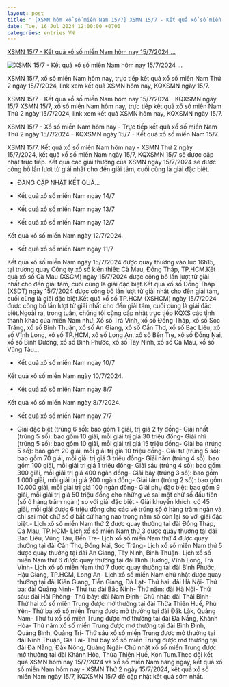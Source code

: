 ```yaml
---
layout: post
title: " [XSMN hôm xổ số miền Nam 15/7] XSMN 15/7 - Kết quả xổ số miền Nam hôm nay 15/7/2024 ..."
date: Tue, 16 Jul 2024 12:00:00 +0700
categories: entries VN
---
```

[XSMN 15/7 - Kết quả xổ số miền Nam hôm nay 15/7/2024 ...](https://phapluat.suckhoedoisong.vn/xsmn-15-7-ket-qua-xo-so-mien-nam-hom-nay-15-7-2024-kqxsmn-ngay-15-7-65483.html)

![XSMN 15/7 - Kết quả xổ số miền Nam hôm nay 15/7/2024 ...](https://skds.1cdn.vn/thumbs/1200x630/2024/07/15/suckhoedoisong.qltns.mediacdn.vn-zoom-600_315-324455921873985536-2024-7-14-_ket-qua-xo-so-mien-nam-1696303448395652490453-0-66-421-740-crop-1720962268261340974352.png)

XSMN 15/7, xổ số miền Nam hôm nay, trực tiếp kết quả xổ số miền Nam Thứ 2 ngày 15/7/2024, link xem kết quả XSMN hôm nay, KQXSMN ngày 15/7.

XSMN 15/7 - Kết quả xổ số miền Nam hôm nay 15/7/2024 - KQXSMN ngày 15/7 XSMN 15/7, xổ số miền Nam hôm nay, trực tiếp kết quả xổ số miền Nam Thứ 2 ngày 15/7/2024, link xem kết quả XSMN hôm nay, KQXSMN ngày 15/7.

XSMN 15/7 - Xổ số miền Nam hôm nay - Trực tiếp kết quả xổ số miền Nam Thứ 2 ngày 15/7/2024 - KQXSMN ngày 15/7 - Kết quả xổ số miền Nam 15/7.

XSMN 15/7. Kết quả xổ số miền Nam hôm nay - XSMN Thứ 2 ngày 15/7/2024, kết quả xổ số miền Nam ngày 15/7, KQXSMN 15/7 sẽ được cập nhật trực tiếp. Kết quả các giải thưởng của XSMN ngày 15/7/2024 sẽ được công bố lần lượt từ giải nhất cho đến giải tám, cuối cùng là giải đặc biệt.

* ĐANG CẬP NHẬT KẾT QUẢ...

- Kết quả xổ số miền Nam ngày 14/7

- Kết quả xổ số miền Nam ngày 13/7

- Kết quả xổ số miền Nam ngày 12/7

Kết quả xổ số miền Nam ngày 12/7/2024.

- Kết quả xổ số miền Nam ngày 11/7

Kết quả xổ số miền Nam ngày 15/7/2024 được quay thưởng vào lúc 16h15, tại trường quay Công ty xổ số kiến thiết: Cà Mau, Đồng Tháp, TP.HCM.Kết quả xổ số Cà Mau (XSCM) ngày 15/7/2024 được công bố lần lượt từ giải nhất cho đến giải tám, cuối cùng là giải đặc biệt.Kết quả xổ số Đồng Tháp (XSDT) ngày 15/7/2024 được công bố lần lượt từ giải nhất cho đến giải tám, cuối cùng là giải đặc biệt.Kết quả xổ số TP.HCM (XSHCM) ngày 15/7/2024 được công bố lần lượt từ giải nhất cho đến giải tám, cuối cùng là giải đặc biệt.Ngoài ra, trong tuần, chúng tôi cũng cập nhật trực tiếp KQXS các tỉnh thành khác của miền Nam như: Xổ số Trà Vinh, xổ số Đồng Tháp, xổ số Sóc Trăng, xổ số Bình Thuận, xổ số An Giang, xổ số Cần Thơ, xổ số Bạc Liêu, xổ số Vĩnh Long, xổ số TP.HCM, xổ số Long An, xổ số Bến Tre, xổ số Đồng Nai, xổ số Bình Dương, xổ số Bình Phước, xổ số Tây Ninh, xổ số Cà Mau, xổ số Vũng Tàu...

- Kết quả xổ số miền Nam ngày 10/7

Kết quả xổ số miền Nam ngày 10/7/2024.

- Kết quả xổ số miền Nam ngày 8/7



Kết quả xổ số miền Nam ngày 8/7/2024.

- Kết quả xổ số miền Nam ngày 7/7

- Giải đặc biệt (trúng 6 số): bao gồm 1 giải, trị giá 2 tỷ đồng- Giải nhất (trúng 5 số): bao gồm 10 giải, mỗi giải trị giá 30 triệu đồng- Giải nhì (trúng 5 số): bao gồm 10 giải, mỗi giải trị giá 15 triệu đồng- Giải ba (trúng 5 số): bao gồm 20 giải, mỗi giải trị giá 10 triệu đồng- Giải tư (trúng 5 số): bao gồm 70 giải, mỗi giải trị giá 3 triệu đồng- Giải năm (trúng 4 số): bao gồm 100 giải, mỗi giải trị giá 1 triệu đồng- Giải sáu (trúng 4 số): bao gồm 300 giải, mỗi giải trị giá 400 ngàn đồng- Giải bảy (trúng 3 số): bao gồm 1.000 giải, mỗi giải trị giá 200 ngàn đồng- Giải tám (trúng 2 số): bao gồm 10.000 giải, mỗi giải trị giá 100 ngàn đồng- Giải phụ đặc biệt: bao gồm 9 giải, mỗi giải trị giá 50 triệu đồng cho những vé sai một chữ số đầu tiên (số ở hàng trăm ngàn) so với giải đặc biệt.- Giải khuyến khích: có 45 giải, mỗi giải được 6 triệu đồng cho các vé trúng số ở hàng trăm ngàn và chỉ sai một chữ số ở bất cứ hàng nào trong năm số còn lại so với giải đặc biệt.- Lịch xổ số miền Nam thứ 2 được quay thưởng tại đài Đồng Tháp, Cà Mau, TP.HCM- Lịch xổ số miền Nam thứ 3 được quay thưởng tại đài Bạc Liêu, Vũng Tàu, Bến Tre- Lịch xổ số miền Nam thứ 4 được quay thưởng tại đài Cần Thơ, Đồng Nai, Sóc Trăng- Lịch xổ số miền Nam thứ 5 được quay thưởng tại đài An Giang, Tây Ninh, Bình Thuận- Lịch xổ số miền Nam thứ 6 được quay thưởng tại đài Bình Dương, Vĩnh Long, Trà Vinh- Lịch xổ số miền Nam thứ 7 được quay thưởng tại đài Bình Phước, Hậu Giang, TP.HCM, Long An- Lịch xổ số miền Nam chủ nhật được quay thưởng tại đài Kiên Giang, Tiền Giang, Đà Lạt- Thứ hai: đài Hà Nội- Thứ ba: đài Quảng Ninh- Thứ tư: đài Bắc Ninh- Thứ năm: đài Hà Nội- Thứ sáu: đài Hải Phòng- Thứ bảy: đài Nam Định- Chủ nhật: đài Thái Bình- Thứ hai xổ số miền Trung được mở thưởng tại đài Thừa Thiên Huế, Phú Yên- Thứ ba xổ số miền Trung được mở thưởng tại đài Đắk Lắk, Quảng Nam- Thứ tư xổ số miền Trung được mở thưởng tại đài Đà Nẵng, Khánh Hòa- Thứ năm xổ số miền Trung được mở thưởng tại đài Bình Định, Quảng Bình, Quảng Trị- Thứ sáu xổ số miền Trung được mở thưởng tại đài Ninh Thuận, Gia Lai- Thứ bảy xổ số miền Trung được mở thưởng tại đài Đà Nẵng, Đắk Nông, Quảng Ngãi- Chủ nhật xổ số miền Trung được mở thưởng tại đài Khánh Hòa, Thừa Thiên Huế, Kon Tum.Theo dõi kết quả XSMN hôm nay 15/7/2024 và xổ số miền Nam hàng ngày, kết quả xổ số miền Nam hôm nay - XSMN Thứ 2 ngày 15/7/2024, kết quả xổ số miền Nam ngày 15/7, KQXSMN 15/7 để cập nhật kết quả sớm nhất.

